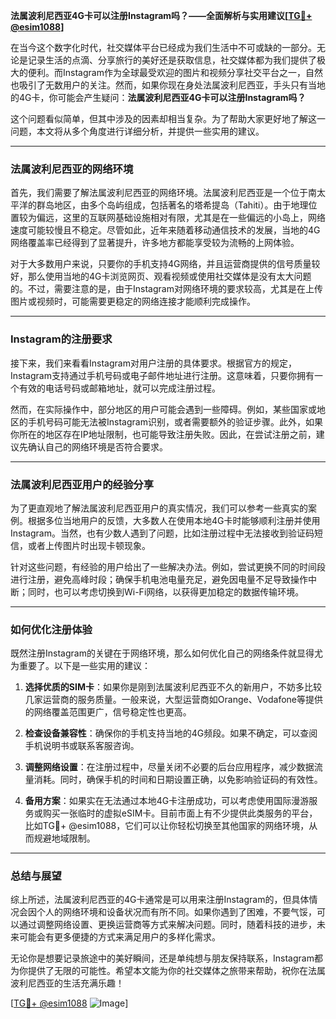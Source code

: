 **法属波利尼西亚4G卡可以注册Instagram吗？——全面解析与实用建议[[TG💪+ @esim1088](https://t.me/s/esim1088)]**

在当今这个数字化时代，社交媒体平台已经成为我们生活中不可或缺的一部分。无论是记录生活的点滴、分享旅行的美好还是获取信息，社交媒体都为我们提供了极大的便利。而Instagram作为全球最受欢迎的图片和视频分享社交平台之一，自然也吸引了无数用户的关注。然而，如果你现在身处法属波利尼西亚，手头只有当地的4G卡，你可能会产生疑问：**法属波利尼西亚4G卡可以注册Instagram吗？**

这个问题看似简单，但其中涉及的因素却相当复杂。为了帮助大家更好地了解这一问题，本文将从多个角度进行详细分析，并提供一些实用的建议。

---

### 法属波利尼西亚的网络环境

首先，我们需要了解法属波利尼西亚的网络环境。法属波利尼西亚是一个位于南太平洋的群岛地区，由多个岛屿组成，包括著名的塔希提岛（Tahiti）。由于地理位置较为偏远，这里的互联网基础设施相对有限，尤其是在一些偏远的小岛上，网络速度可能较慢且不稳定。尽管如此，近年来随着移动通信技术的发展，当地的4G网络覆盖率已经得到了显著提升，许多地方都能享受较为流畅的上网体验。

对于大多数用户来说，只要你的手机支持4G网络，并且运营商提供的信号质量较好，那么使用当地的4G卡浏览网页、观看视频或使用社交媒体是没有太大问题的。不过，需要注意的是，由于Instagram对网络环境的要求较高，尤其是在上传图片或视频时，可能需要更稳定的网络连接才能顺利完成操作。

---

### Instagram的注册要求

接下来，我们来看看Instagram对用户注册的具体要求。根据官方的规定，Instagram支持通过手机号码或电子邮件地址进行注册。这意味着，只要你拥有一个有效的电话号码或邮箱地址，就可以完成注册过程。

然而，在实际操作中，部分地区的用户可能会遇到一些障碍。例如，某些国家或地区的手机号码可能无法被Instagram识别，或者需要额外的验证步骤。此外，如果你所在的地区存在IP地址限制，也可能导致注册失败。因此，在尝试注册之前，建议先确认自己的网络环境是否符合要求。

---

### 法属波利尼西亚用户的经验分享

为了更直观地了解法属波利尼西亚用户的真实情况，我们可以参考一些真实的案例。根据多位当地用户的反馈，大多数人在使用本地4G卡时能够顺利注册并使用Instagram。当然，也有少数人遇到了问题，比如注册过程中无法接收到验证码短信，或者上传图片时出现卡顿现象。

针对这些问题，有经验的用户给出了一些解决办法。例如，尝试更换不同的时间段进行注册，避免高峰时段；确保手机电池电量充足，避免因电量不足导致操作中断；同时，也可以考虑切换到Wi-Fi网络，以获得更加稳定的数据传输环境。

---

### 如何优化注册体验

既然注册Instagram的关键在于网络环境，那么如何优化自己的网络条件就显得尤为重要了。以下是一些实用的建议：

1. **选择优质的SIM卡**：如果你是刚到法属波利尼西亚不久的新用户，不妨多比较几家运营商的服务质量。一般来说，大型运营商如Orange、Vodafone等提供的网络覆盖范围更广，信号稳定性也更高。

2. **检查设备兼容性**：确保你的手机支持当地的4G频段。如果不确定，可以查阅手机说明书或联系客服咨询。

3. **调整网络设置**：在注册过程中，尽量关闭不必要的后台应用程序，减少数据流量消耗。同时，确保手机的时间和日期设置正确，以免影响验证码的有效性。

4. **备用方案**：如果实在无法通过本地4G卡注册成功，可以考虑使用国际漫游服务或购买一张临时的虚拟eSIM卡。目前市面上有不少提供此类服务的平台，比如TG💪+ @esim1088，它们可以让你轻松切换至其他国家的网络环境，从而规避地域限制。

---

### 总结与展望

综上所述，法属波利尼西亚的4G卡通常是可以用来注册Instagram的，但具体情况会因个人的网络环境和设备状况而有所不同。如果你遇到了困难，不要气馁，可以通过调整网络设置、更换运营商等方式来解决问题。同时，随着科技的进步，未来可能会有更多便捷的方式来满足用户的多样化需求。

无论你是想要记录旅途中的美好瞬间，还是单纯想与朋友保持联系，Instagram都为你提供了无限的可能性。希望本文能为你的社交媒体之旅带来帮助，祝你在法属波利尼西亚的生活充满乐趣！

[[TG💪+ @esim1088](https://t.me/s/esim1088) ![Image](https://i.postimg.cc/4NQfJmqS/Snipaste-2025-05-13-00-14-12.png)]